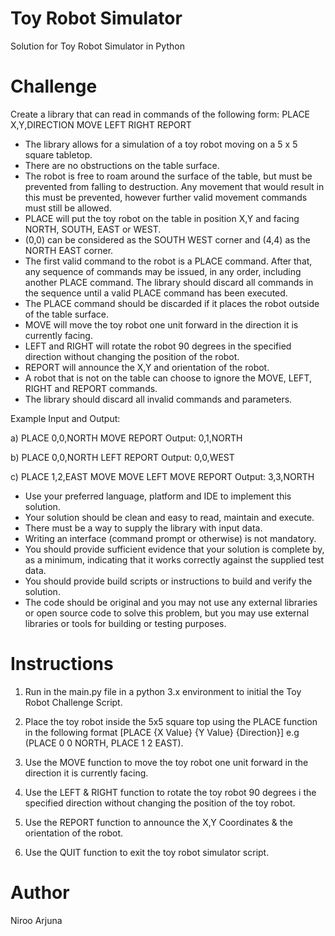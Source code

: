 # Toy Robot Simulator
Solution for Toy Robot Simulator in Python

# Challenge
Create a library that can read in commands of the following form:
PLACE X,Y,DIRECTION
MOVE
LEFT
RIGHT
REPORT

- The library allows for a simulation of a toy robot moving on a 5 x 5 square tabletop.
- There are no obstructions on the table surface.
- The robot is free to roam around the surface of the table, but must be prevented from falling to destruction. Any movement that would result in this must be prevented, however further valid movement commands must still be allowed.
- PLACE will put the toy robot on the table in position X,Y and facing NORTH, SOUTH, EAST or WEST.
- (0,0) can be considered as the SOUTH WEST corner and (4,4) as the NORTH EAST corner.
- The first valid command to the robot is a PLACE command. After that, any sequence of commands may be issued, in any order, including another PLACE command. The library should discard all commands in the sequence until a valid PLACE command has been executed.
- The PLACE command should be discarded if it places the robot outside of the table surface.
- MOVE will move the toy robot one unit forward in the direction it is currently facing.
- LEFT and RIGHT will rotate the robot 90 degrees in the specified direction without changing the position of the robot.
- REPORT will announce the X,Y and orientation of the robot.
- A robot that is not on the table can choose to ignore the MOVE, LEFT, RIGHT and REPORT commands.
- The library should discard all invalid commands and parameters.

Example Input and Output:

a)
PLACE 0,0,NORTH
MOVE
REPORT
Output: 0,1,NORTH

b)
PLACE 0,0,NORTH
LEFT
REPORT
Output: 0,0,WEST

c)
PLACE 1,2,EAST
MOVE
MOVE
LEFT
MOVE
REPORT
Output: 3,3,NORTH

- Use your preferred language, platform and IDE to implement this solution.
- Your solution should be clean and easy to read, maintain and execute.
- There must be a way to supply the library with input data. 
- Writing an interface (command prompt or otherwise) is not mandatory.
- You should provide sufficient evidence that your solution is complete by, as a minimum, indicating that it works correctly against the supplied test data.
- You should provide build scripts or instructions to build and verify the solution.
- The code should be original and you may not use any external libraries or open source code to solve this problem, but you may use external libraries or tools for building or testing purposes.

# Instructions
1. Run in the main.py file in a python 3.x environment to initial the Toy Robot Challenge Script.

2. Place the toy robot inside the 5x5 square top using the PLACE function in the following format [PLACE {X Value} {Y Value} {Direction}]
e.g (PLACE 0 0 NORTH, PLACE 1 2 EAST).

3. Use the MOVE function to move the toy robot one unit forward in the direction it is currently facing.

4. Use the LEFT & RIGHT function to rotate the toy robot 90 degrees i the specified direction without changing the position of the toy robot.

5. Use the REPORT function to announce the X,Y Coordinates & the orientation of the robot.

5. Use the QUIT function to exit the toy robot simulator script.

# Author
Niroo Arjuna

